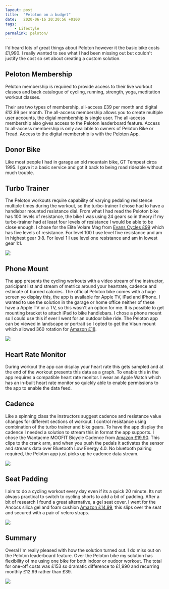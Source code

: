 ```yaml
---
layout: post
title:  "Peloton on a budget"
date:   2020-06-16 20:20:56 +0100
tags:
    - Lifestyle
permalink: peloton/
---
```

I'd heard lots of great things about Peloton however it the basic bike costs £1,990. I really wanted to see what I had been missing out but couldn't justify the cost so set about creating a custom solution.

## Peloton Membership

Peloton membership is required to provide access to their live workout classes and back catalogue of cycling, running, strength, yoga, meditation workout classes.

Their are two types of membership, all-access £39 per month and digital £12.99 per month. The all-access membership allows you to create multiple user accounts, the digial membership is single user. The all-access membership also gives access to the Peloton leaderboard feature. Access to all-access membership is only available to owners of Peloton Bike or Tread. Access to the digital membership is with the [Peloton App](https://www.onepeloton.co.uk/app).

## Donor Bike

Like most people I had in garage an old mountain bike, GT Tempest circa 1995. I gave it a basic service and got it back to being road rideable without much trouble.

## Turbo Trainer

The Peloton workouts require capability of varying pedaling resistence multiple times during the workout, so the turbo-trainer I chose had to have a handlebar mounted resistance dial. From what I had read the Peloton bike has 100 levels of resistance, the bike I was using 24 gears so in theory if my turbo-trainer had at least four levels of resistance I would be able to be close enough. I chose for the Elite Volare Mag from [Evans Cycles £99](https://www.evanscycles.com/elite-volare-mag-turbo-trainer-00104161) which has five levels of resistance. For level 100 I use level five resistance and am in highest gear 3:8. For level 1 I use level one resistance and am in lowest gear 1:1.

<img src="/images/pelo-turbo-train.jpeg">

## Phone Mount

The app presents the cycling workouts with a video stream of the instructor, paricipant list and stream of metrics around your heartrate, cadence and estimate of burned calories. The official Peloton bike comes with a huge screen yo display this, the app is available for Apple TV, iPad and iPhone. I wanted to use the solution in the garage or home office neither of these have a Apple TV or a TV, so this wasn't an option for me. It is possible to get mounting bracket to attach iPad to bike handlebars.  I chose a phone mount so I could use this if ever I went for an outdoor bike ride. The Peloton app can be viewed in landscape or portrait so I opted to get the Visun mount which allowed 360 rotation for [Amazon £18](https://www.amazon.co.uk/gp/product/B01JLX8N1O).

<img src="/images/pelo-phone-mount.jpeg">

## Heart Rate Monitor

During workout the app can display your heart rate this gets sampled and at the end of the workout presents this data as a graph. To enable this in the app requires a compatible heart rate monitor. I wear an Apple Watch which has an in-built heart rate monitor so quickly able to enable permissions to the app to enable the data feed.

## Cadence

Like a spinning class the instructors suggest cadence and resistance value changes for different sections of workout. I control resistance using combination of the turbo trainer and bike gears. To have the app display the cadence I needed a solution to stream this in format the app supports. I chose the  Wantacme MOOFIT Bicycle Cadence from [Amazon £19.90](https://www.amazon.co.uk/gp/product/B085NMQ5QR). This clips to the crank arm, and when you push the pedals it activates the sensor and streams data over Bluetooth Low Energy 4.0. No bluetooth pairing required, the Peloton app just picks up he cadence data stream.

<img src="/images/pelo-cadence.jpeg">

## Seat Padding

I aim to do a cycling workout every day even if its a quick 20 minute. Its not always practical to switch to cycling shorts to add a bit of padding. After a bit of research I found a great alternative, a gel seat cover. I went for the Ancocs silica gel and foam cushion [Amazon £14.99](https://www.amazon.co.uk/gp/product/B07K9PS472), this slips over the seat and secured with a pair of velcro straps.

<img src="/images/pelo-pad.jpeg">

## Summary

Overal I'm really pleased with how the solution turned out. I do miss out on the Peloton leaderboard feature. Over the Peloton bike my solution has flexibility of me using one bike for both indoor or oudoor workout. The total for one-off costs was £153 so dramatic difference to £1,990 and recurring monthly £12.99 rather than £39. 

<img src="/images/pelo-full.jpeg">